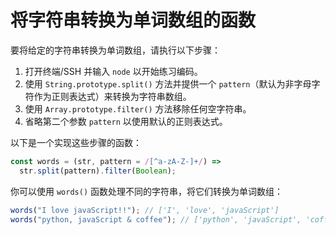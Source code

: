 # 将字符串转换为单词数组的函数

要将给定的字符串转换为单词数组，请执行以下步骤：

1. 打开终端/SSH 并输入 `node` 以开始练习编码。
2. 使用 `String.prototype.split()` 方法并提供一个 `pattern`（默认为非字母字符作为正则表达式）来转换为字符串数组。
3. 使用 `Array.prototype.filter()` 方法移除任何空字符串。
4. 省略第二个参数 `pattern` 以使用默认的正则表达式。

以下是一个实现这些步骤的函数：

```js
const words = (str, pattern = /[^a-zA-Z-]+/) =>
  str.split(pattern).filter(Boolean);
```

你可以使用 `words()` 函数处理不同的字符串，将它们转换为单词数组：

```js
words("I love javaScript!!"); // ['I', 'love', 'javaScript']
words("python, javaScript & coffee"); // ['python', 'javaScript', 'coffee']
```
